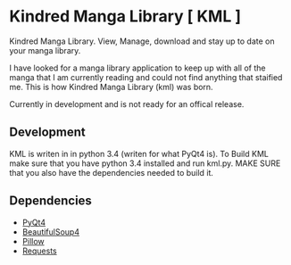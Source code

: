 # Kindred Manga Library [ KML ]
Kindred Manga Library. View, Manage, download and stay up to date on your manga library.

I have looked for a manga library application to keep up with all of the manga that I am currently reading and could not find anything
that staified me. This is how Kindred Manga Library (kml) was born.

Currently in development and is not ready for an offical release.

## Development
KML is writen in in python 3.4 (writen for what PyQt4 is). To Build KML make sure that you have python 3.4 installed and run kml.py.
MAKE SURE that you also have the dependencies needed to build it.

## Dependencies
- [PyQt4](https://pypi.python.org/pypi/PyQt4)
- [BeautifulSoup4](https://pypi.python.org/pypi/beautifulsoup4)
- [Pillow](https://pypi.python.org/pypi/Pillow)
- [Requests](https://pypi.python.org/pypi/requests)
